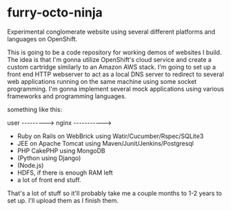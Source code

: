 # furry-octo-ninja
Experimental conglomerate website using several different platforms and languages on OpenShift.

This is going to be a code repository for working demos of websites I build.  The idea is that I'm gonna utilize OpenShift's cloud service and create a custom cartridge similarly to an Amazon AWS stack.  I'm going to set up a front end HTTP webserver to act as a local DNS server to redirect to several web applications running on the same machine using some socket programming.  I'm gonna implement several mock applications using various frameworks and programming languages.



something like this:

user ---------> nginx ----------->
* Ruby on Rails on WebBrick using Watir/Cucumber/Rspec/SQLite3
* JEE on Apache Tomcat using Maven/Junit/Jenkins/Postgresql
* PHP CakePHP using MongoDB
* (Python using Django)
* (Node.js)
* HDFS, if there is enough RAM left
* a lot of front end stuff.
 


That's a lot of stuff so it'll probably take me a couple months to 1-2 years to set up. I'll upload them as I finish them. 
